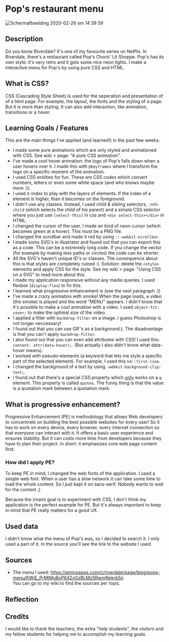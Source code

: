 # Pop's restaurant menu
![Schermafbeelding 2020-02-26 om 14 39 59](https://user-images.githubusercontent.com/45489420/75350207-66290080-58a6-11ea-8bb9-8904f73ad50a.png)


## Description
Do you know Riverdale? It's one of my favourite series on Netflix. In Riverdale, there's a restaurant called Pop's Chock' Lit Shoppe. Pop's has its own style: it's very retro and it gots some nice neon lights. I make a interactive menu for Pop's by using pure CSS and HTML.


## What is CSS?
CSS (Cascading Style Sheet) is used for the seperation and presentation of of a html page. For example, the layout, the fonts and the styling of a page. But it is more than styling. It can also add interaction, like animation, transitions or a hover. 

## Learning Goals / Features
This are the main things I've applied (and learned!) in the past few weeks:
* I made some pure animations which are only styled and animationed with CSS. See wiki > page: "A pure CSS animation".
* I've made a cool hover animation: the logo of Pop's falls down when a user hovers over it. I made this with `@keyframes` where I transform the logo on a specific moment of the animation. 
* I used CSS enitities for fun. These are CSS codes which convert numbers, letters or even some white space (and who knows maybe more :)).
* I used z-index to play with the layers of elements. If the index of a element is higher, than it becomes on the foreground.
* I didn't use any classes. Instead, I used child & sibling selectors, `:nth-child` (which selects the child of his parent) and  a simple CSS selector where you just use `[select-this]` in css and `<div select-this></div>` in HTML.
* I changed the cursor of the user. I made an kind of neon cursor (which becomes green at a hover). This must be a PNG file.
* I changed the scrollbar and made it red by using `::-webkit-scrollbar`.
* I made soms SVG's in illustrator and found out that you can export this as a code. This can be a extremely long code. If you change the vector (for example by making less paths or circles) the code can be shorter.
* All the SVG's haven't unique ID's or classes. The consequence about this is that styles are completely ruined :(. Solution: delete the `<style>` elements and apply CSS for the style. See my wiki > page: "Using CSS on a SVG" to read more about this.
* I made my application responsive without any media queries. I used flexbox (`display:flex`) to fix this.
* I learned what progressive enhancement is (see the next paragraph :))
* I've made a crazy animation with smoke! When the page loads, a video (the smoke) is played and the word "MENU" appears. I didn't know that it's possible to make a cool animation with a video. I used `object-fit: cover;` to make the optimal size of the video.
* I applied a filter with `backdrop-filter` on a image. I guess Photoshop is not longer neccessary!
* I found out that you can use GIF's as a background:). The disadvantage is that you can't apply `backdrop-filter`.
* I also found out that you can even add attributes with CSS! I used this: `content: attr(data-hover);`. (But actually I also didn't know what data-hover means).
* I worked with pseudo-elements (a keyword that lets me style a specific part of the selected element). For example, I used this `h4::first-line`.
* I changed the background of a text by using `-webkit-background-clip: text;`. 
* I found out that there's a special CSS property which <u>only</u> works on a `q` element. This property is called `quotes`. The funny thing is that the value is a quotation mark between a quotation mark.

## What is progressive enhancement?
Progressive Enhancement (PE) is methodology that allows Web developers to concentrate on building the best possible websites for every user! So it has to work on every device, every browser, every internet connection so that everyone can interact with it. It offers a basic user experience and ensures stability. But it can costs more time from developers because they have to plan their project. In short: it emphasizes core web page content first.

### How did I apply PE?
To keep PE in mind, I changed the web fonts of the application.
I used a simple web font. When a user has a slow network it can take some time to load the whole content. So I just kept it on sans-serif. Nobody wants to wait for the content ;)

Because the (main) goal is to experiment with CSS, I don't think my application is the perfect example for PE. But it's always important to keep in mind that PE really matters for a good UX.

## Used data
I didn't know what the menu of Pop's was, so I decided to search it. I only used a part of it. In the source you'll see the link to the website I used. 

## Sources
* The menu I used: https://aminoapps.com/c/riverdale/page/blog/pops-menu/KWjE_PrMIMuBxP642xGzBLMz5RwmNekrb5n<br>
You can go to my wiki to find the sources per topic.

## Reflection

## Credits
I would like to thank the teachers, the extra "help students", the visitors and my fellow students for helping me to accomplish my learning goals.
